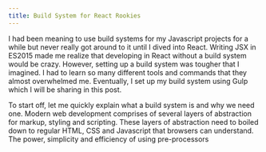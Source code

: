 ```yaml
---
title: Build System for React Rookies
---
```


I had been meaning to use build systems for my Javascript projects for a while but never really got around to it until I dived into React. Writing JSX in ES2015 made me realize that developing in React without a build system would be crazy. However, setting up a build system was tougher that I imagined. I had to learn so many different tools and commands that they almost overwhelmed me. Eventually, I set up my build system using Gulp which I will be sharing in this post.<read-more>

To start off, let me quickly explain what a build system is and why we need one. Modern web development comprises of several layers of abstraction for markup, styling and scripting. These layers of abstraction need to boiled down to regular HTML, CSS and Javascript that browsers can understand. The power, simplicity and efficiency of using pre-processors